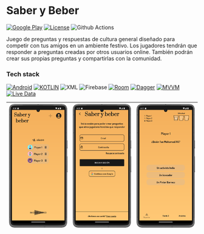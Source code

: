 Saber y Beber
=====

[![Google Play](https://img.shields.io/badge/Google_Play-grey?style=none&logo=google-play&logoColor=cyan)](https://play.google.com/store/apps/details?id=com.endcodev.saber_y_beber)
[![License](https://img.shields.io/badge/License-MIT-blue.svg)](https://github.com/EndikaCo/app_saber_y_beber/LICENSE)
![Github Actions](https://github.com/EndikaCo/app_saber_y_beber/actions/workflows/testing.yml/badge.svg)

Juego de preguntas y respuestas de cultura general diseñado para competir con tus amigos en un ambiente festivo.
Los jugadores tendrán que responder a preguntas creadas por otros usuarios online.
También podrán crear sus propias preguntas y compartirlas con la comunidad.

### Tech stack

[![Android](https://img.shields.io/badge/Android-grey?style=&logo=android&logoColor=green)](https://www.android.com/)
[![KOTLIN](https://img.shields.io/badge/Kotlin-grey?style=none&logo=Kotlin&logoColor=-5C2D91)](https://kotlinlang.org/)
![XML](https://img.shields.io/badge/</>%20xml-blue.svg?style=&logo=xml&logoColor=white)
![Firebase](https://img.shields.io/badge/-Firebase-grey?style=&logo=Firebase)
[![Room](https://img.shields.io/badge/Room-grey?style=&logo=)]()
[![Dagger](https://img.shields.io/badge/Dagger_Hilt-grey?style=&logo=)]()
[![MVVM](https://img.shields.io/badge/MVVM-orange?style=&logo=)]()
[![Live Data](https://img.shields.io/badge/Live_Data-grey?style=&logo=)]()

| ![img.png](images/1.png) | ![img.png](images/2.png) | ![img.png](images/4.png) |
|--------------------------|--------------------------|--------------------------|
